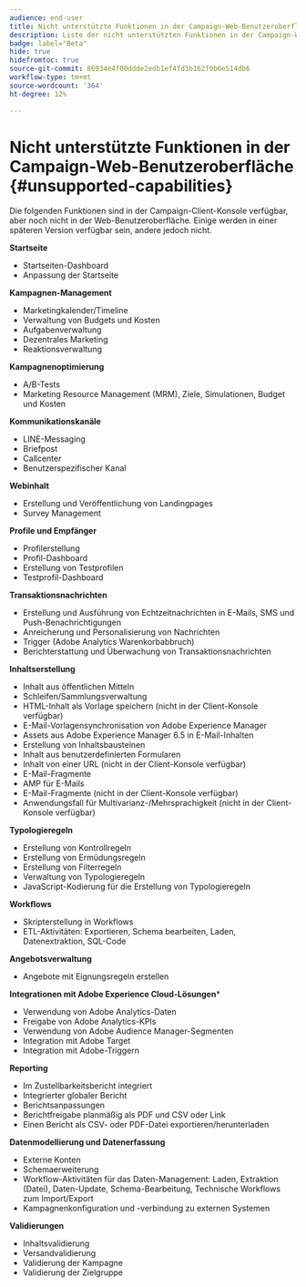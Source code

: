 ```yaml
---
audience: end-user
title: Nicht unterstützte Funktionen in der Campaign-Web-Benutzeroberfläche
description: Liste der nicht unterstützten Funktionen in der Campaign-Web-Benutzeroberfläche
badge: label="Beta"
hide: true
hidefromtoc: true
source-git-commit: 86934e4f00ddde2edb1ef4fd3b162f0b6e514db6
workflow-type: tm+mt
source-wordcount: '364'
ht-degree: 12%

---
```



# Nicht unterstützte Funktionen in der Campaign-Web-Benutzeroberfläche {#unsupported-capabilities}

Die folgenden Funktionen sind in der Campaign-Client-Konsole verfügbar, aber noch nicht in der Web-Benutzeroberfläche. Einige werden in einer späteren Version verfügbar sein, andere jedoch nicht.

**Startseite**

* Startseiten-Dashboard
* Anpassung der Startseite


**Kampagnen-Management**

* Marketingkalender/Timeline
* Verwaltung von Budgets und Kosten
* Aufgabenverwaltung
* Dezentrales Marketing
* Reaktionsverwaltung

**Kampagnenoptimierung**

* A/B-Tests
* Marketing Resource Management (MRM), Ziele, Simulationen, Budget und Kosten

**Kommunikationskanäle**

* LINE-Messaging
* Briefpost
* Callcenter
* Benutzerspezifischer Kanal

**Webinhalt**

* Erstellung und Veröffentlichung von Landingpages
* Survey Management

**Profile und Empfänger**

* Profilerstellung
* Profil-Dashboard
* Erstellung von Testprofilen
* Testprofil-Dashboard

**Transaktionsnachrichten**

* Erstellung und Ausführung von Echtzeitnachrichten in E-Mails, SMS und Push-Benachrichtigungen
* Anreicherung und Personalisierung von Nachrichten
* Trigger (Adobe Analytics Warenkorbabbruch)
* Berichterstattung und Überwachung von Transaktionsnachrichten

**Inhaltserstellung**

* Inhalt aus öffentlichen Mitteln
* Schleifen/Sammlungsverwaltung
* HTML-Inhalt als Vorlage speichern (nicht in der Client-Konsole verfügbar)
* E-Mail-Vorlagensynchronisation von Adobe Experience Manager
* Assets aus Adobe Experience Manager 6.5 in E-Mail-Inhalten
* Erstellung von Inhaltsbausteinen
* Inhalt aus benutzerdefinierten Formularen
* Inhalt von einer URL (nicht in der Client-Konsole verfügbar)
* E-Mail-Fragmente
* AMP für E-Mails
* E-Mail-Fragmente (nicht in der Client-Konsole verfügbar)
* Anwendungsfall für Multivarianz-/Mehrsprachigkeit (nicht in der Client-Konsole verfügbar)

**Typologieregeln**

* Erstellung von Kontrollregeln
* Erstellung von Ermüdungsregeln
* Erstellung von Filterregeln
* Verwaltung von Typologieregeln
* JavaScript-Kodierung für die Erstellung von Typologieregeln

**Workflows**

* Skripterstellung in Workflows
* ETL-Aktivitäten: Exportieren, Schema bearbeiten, Laden, Datenextraktion, SQL-Code

**Angebotsverwaltung**

* Angebote mit Eignungsregeln erstellen

**Integrationen mit Adobe Experience Cloud-Lösungen***

* Verwendung von Adobe Analytics-Daten
* Freigabe von Adobe Analytics-KPIs
* Verwendung von Adobe Audience Manager-Segmenten
* Integration mit Adobe Target
* Integration mit Adobe-Triggern

**Reporting**

* Im Zustellbarkeitsbericht integriert
* Integrierter globaler Bericht
* Berichtsanpassungen
* Berichtfreigabe planmäßig als PDF und CSV oder Link
* Einen Bericht als CSV- oder PDF-Datei exportieren/herunterladen

**Datenmodellierung und Datenerfassung**

* Externe Konten
* Schemaerweiterung
* Workflow-Aktivitäten für das Daten-Management: Laden, Extraktion (Datei), Daten-Update, Schema-Bearbeitung, Technische Workflows zum Import/Export
* Kampagnenkonfiguration und -verbindung zu externen Systemen

**Validierungen**

* Inhaltsvalidierung
* Versandvalidierung
* Validierung der Kampagne
* Validierung der Zielgruppe


